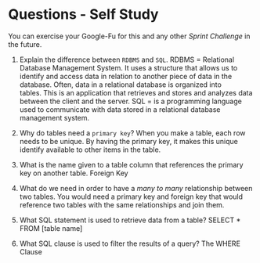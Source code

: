# Questions - Self Study

You can exercise your Google-Fu for this and any other _Sprint Challenge_ in the future.

1.  Explain the difference between `RDBMS` and `SQL`.
    RDBMS = Relational Database Management System.  It uses a structure that allows us to identify and access data in relation to another piece of data in the database. Often, data in a relational database is organized into tables. This is an application that retrieves and stores and analyzes data between the client and the server.
    SQL = is a programming language used to communicate with data stored in a relational database management system.


2.  Why do tables need a `primary key`?
		When you make a table, each row needs to be unique.  By having the primary key, it makes this unique identify available to other items in the table.


4. What is the name given to a table column that references the primary key
    on another table.
			Foreign Key

3.  What do we need in order to have a _many to many_ relationship between two
    tables.
		You would need a primary key and foreign key that would reference two tables with the same relationships and join them.

5.  What SQL statement is used to retrieve data from a table?
		SELECT * FROM [table name]


6.  What SQL clause is used to filter the results of a query?
		The WHERE Clause


